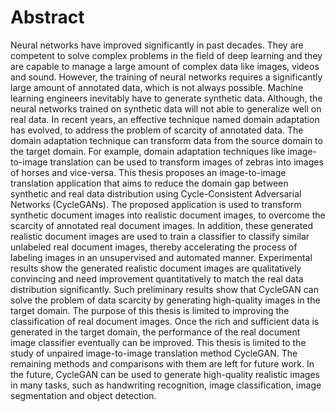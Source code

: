 # Abstract

Neural networks have improved significantly in past decades. They are competent
to solve complex problems in the field of deep learning and they are capable to
manage a large amount of complex data like images, videos and sound. However, the
training of neural networks requires a significantly large amount of annotated data,
which is not always possible. Machine learning engineers inevitably have to generate
synthetic data. Although, the neural networks trained on synthetic data will not able
to generalize well on real data. In recent years, an effective technique named domain
adaptation has evolved, to address the problem of scarcity of annotated data. The domain
adaptation technique can transform data from the source domain to the target
domain. For example, domain adaptation techniques like image-to-image translation
can be used to transform images of zebras into images of horses and vice-versa.
This thesis proposes an image-to-image translation application that aims to reduce
the domain gap between synthetic and real data distribution using Cycle-Consistent
Adversarial Networks (CycleGANs). The proposed application is used to transform
synthetic document images into realistic document images, to overcome the scarcity
of annotated real document images. In addition, these generated realistic document
images are used to train a classifier to classify similar unlabeled real document images,
thereby accelerating the process of labeling images in an unsupervised and automated
manner. Experimental results show the generated realistic document images are qualitatively
convincing and need improvement quantitatively to match the real data distribution
significantly. Such preliminary results show that CycleGAN can solve the
problem of data scarcity by generating high-quality images in the target domain. The
purpose of this thesis is limited to improving the classification of real document images.
Once the rich and sufficient data is generated in the target domain, the performance
of the real document image classifier eventually can be improved. This thesis is
limited to the study of unpaired image-to-image translation method CycleGAN. The
remaining methods and comparisons with them are left for future work. In the future,
CycleGAN can be used to generate high-quality realistic images in many tasks,
such as handwriting recognition, image classification, image segmentation and object
detection.